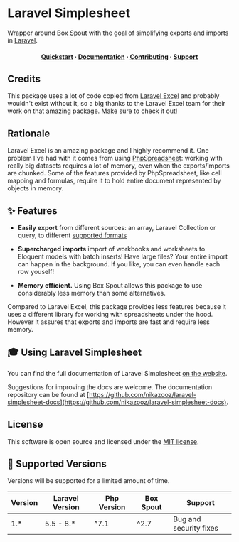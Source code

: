 # Laravel Simplesheet

Wrapper around [Box Spout](http://opensource.box.com/spout/) with the goal of simplifying exports and imports in [Laravel](https://laravel.com).

<h4 align="center">
  <a href="https://nikazooz.github.io/laravel-simplesheet/1.x/exports/">Quickstart</a>
  <span> · </span>
  <a href="https://nikazooz.github.io/laravel-simplesheet/1.x/getting-started/">Documentation</a>
  <span> · </span>
  <a href="https://nikazooz.github.io/laravel-simplesheet/1.x/getting-started/contributing.html">Contributing</a>
  <span> · </span>
  <a href="https://nikazooz.github.io/laravel-simplesheet/1.x/getting-started/support.html">Support</a>
</h4>


## Credits

This package uses a lot of code copied from [Laravel Excel](https://laravel-excel.maatwebsite.nl) and probably wouldn't exist without it, so a big thanks to the Laravel Excel team for their work on that amazing package. Make sure to check it out!


## Rationale

Laravel Excel is an amazing package and I highly recommend it. One problem I've had with it comes from using [PhpSpreadsheet](https://phpspreadsheet.readthedocs.io/): working with really big datasets requires a lot of memory, even when the exports/imports are chunked. Some of the features provided by PhpSpreadsheet, like cell mapping and formulas, require it to hold entire document represented by objects in memory.


## ✨ Features

- **Easily export** from different sources: an array, Laravel Collection or query, to different [supported formats](https://nikazooz.github.io/laravel-simplesheet/1.x/exports/export-formats.html)

- **Supercharged imports** import of workbooks and worksheets to Eloquent models with batch inserts! Have large files? Your entire import can happen in the background. If you like, you can even handle each row youself!

- **Memory efficient.** Using Box Spout allows this package to use considerably less memory than some alternatives.

Compared to Laravel Excel, this package provides less features because it uses a different library for working with spreadsheets under the hood. However it assures that exports and imports are fast and require less memory.

## 🎓 Using Laravel Simplesheet

You can find the full documentation of Laravel Simplesheet [on the website](https://nikazooz.github.io/laravel-simplesheet).

Suggestions for improving the docs are welcome. The documentation repository can be found at [https://github.com/nikazooz/laravel-simplesheet-docs](https://github.com/nikazooz/laravel-simplesheet-docs).


## License

This software is open source and licensed under the [MIT license](https://choosealicense.com/licenses/mit/).


## :wrench: Supported Versions

Versions will be supported for a limited amount of time.

| Version | Laravel Version | Php Version | Box Spout | Support                |
| ------- | --------------- | ----------- | --------- | ---------------------- |
| 1.*     | 5.5 - 8.*       | ^7.1        | ^2.7      | Bug and security fixes |
